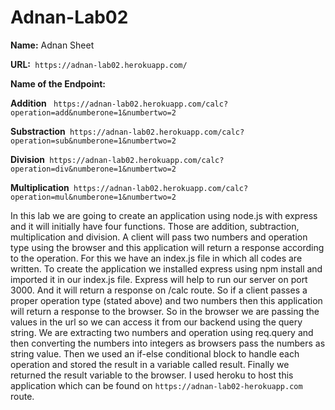 # Adnan-Lab02   
**Name:** Adnan Sheet

**URL:**` https://adnan-lab02.herokuapp.com/`

**Name of the Endpoint:**

**Addition** ` https://adnan-lab02.herokuapp.com/calc?operation=add&numberone=1&numbertwo=2`

**Substraction**` https://adnan-lab02.herokuapp.com/calc?operation=sub&numberone=1&numbertwo=2`
 
 **Division**` https://adnan-lab02.herokuapp.com/calc?operation=div&numberone=1&numbertwo=2`

**Multiplication**` https://adnan-lab02.herokuapp.com/calc?operation=mul&numberone=1&numbertwo=2`


In this lab we are going to create an application using node.js with express and it will initially have four functions. Those are addition, subtraction, multiplication and division. A client will pass two numbers and operation type using the browser and this application will return a response according to the operation. For this we have an index.js file in which all codes are written. To create the application we installed express using npm install and imported it in our index.js file. Express will help to run our server on port 3000. And it will return a response on /calc route. So if a client passes a proper operation type (stated above) and two numbers then this application will return a response to the browser. So in the browser we are passing the values in the url so we can access it from our backend using the query string. We are extracting two numbers and operation using req.query and then converting the numbers into integers as browsers pass the numbers as string value. Then we used an if-else conditional block to handle each operation and stored the result in a variable called result. Finally we returned the result variable to the browser. I used heroku to host this application which can be found on `https://adnan-lab02-herokuapp.com` route.
